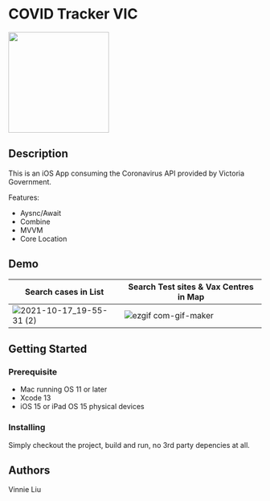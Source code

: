 # COVID Tracker VIC
<img src="https://user-images.githubusercontent.com/18501700/137618725-cf6bfa81-2cb1-4855-9c7f-d5d42f489a10.PNG" width="200" height="200">

## Description

This is an iOS App consuming the Coronavirus API provided by Victoria Government.

Features:
- Aysnc/Await
- Combine
- MVVM
- Core Location

## Demo
| Search cases in List | Search Test sites & Vax Centres in Map |
| --- | --- |
| ![2021-10-17_19-55-31 (2)](https://user-images.githubusercontent.com/18501700/137620097-8de63823-5d01-4610-a607-f32532182a80.gif) | ![ezgif com-gif-maker](https://user-images.githubusercontent.com/18501700/137619579-b939f2d8-db65-4a8c-85e7-8c884ad85a72.gif) |

## Getting Started

### Prerequisite

* Mac running OS 11 or later
* Xcode 13
* iOS 15 or iPad OS 15 physical devices

### Installing

Simply checkout the project, build and run, no 3rd party depencies at all.

## Authors

Vinnie Liu 

